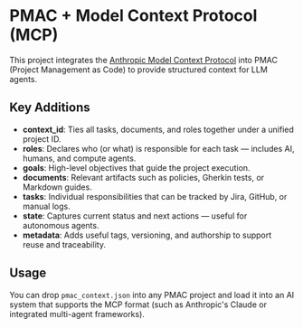 
# PMAC + Model Context Protocol (MCP)

This project integrates the [Anthropic Model Context Protocol](https://www.anthropic.com/news/model-context-protocol) into PMAC (Project Management as Code) to provide structured context for LLM agents.

## Key Additions

- **context_id**: Ties all tasks, documents, and roles together under a unified project ID.
- **roles**: Declares who (or what) is responsible for each task — includes AI, humans, and compute agents.
- **goals**: High-level objectives that guide the project execution.
- **documents**: Relevant artifacts such as policies, Gherkin tests, or Markdown guides.
- **tasks**: Individual responsibilities that can be tracked by Jira, GitHub, or manual logs.
- **state**: Captures current status and next actions — useful for autonomous agents.
- **metadata**: Adds useful tags, versioning, and authorship to support reuse and traceability.

## Usage

You can drop `pmac_context.json` into any PMAC project and load it into an AI system that supports the MCP format (such as Anthropic's Claude or integrated multi-agent frameworks).


